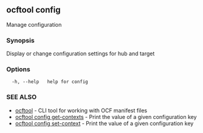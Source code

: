 ## ocftool config

Manage configuration

### Synopsis

Display or change configuration settings for hub and target

### Options

```
  -h, --help   help for config
```

### SEE ALSO

* [ocftool](ocftool.md)	 - CLI tool for working with OCF manifest files
* [ocftool config get-contexts](ocftool_config_get-contexts.md)	 - Print the value of a given configuration key
* [ocftool config set-context](ocftool_config_set-context.md)	 - Print the value of a given configuration key

